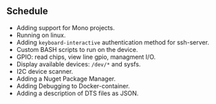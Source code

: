 ## Schedule

- Adding support for Mono projects.
- Running on linux.
- Adding `keyboard-interactive` authentication method for ssh-server.
- Custom BASH scripts to run on the device.
- GPIO: read chips, view line gpio, managment I/O.
- Display available devices: `/dev/*` and sysfs.
- I2C device scanner.
- Adding a Nuget Package Manager.
- Adding Debugging to Docker-container.
- Adding a description of DTS files as JSON.
